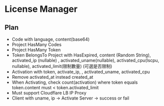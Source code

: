 # License Manager

## Plan
* Code with language, content(base64)
* Project HasMany Codes
* Project HasMany Token
* Token BelongsTo Project with HasExpired, content (Random String), activated_ip (nullable) , activated_uname(nullable), activated_cpu(lscpu, nullable), activated_limit(限制數量) (可選是否限制)
* Activation with token, activate_ip, , activated_uname, activated_cpu 
*   Remove activated_at instead created_at
* When Activating, check count(activation) where token equals token.content must < token.activated_limit
* Must support Cloudflare LB IP Proxy
* Client with uname, ip -> Activate Server -> success or fail
